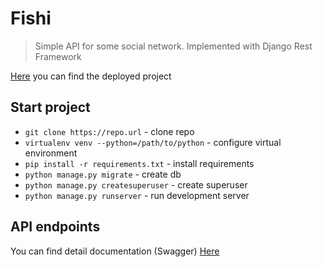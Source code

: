 # Fishi

> Simple API for some social network. Implemented with Django Rest Framework

[Here](https://https://starnavibook-api.herokuapp.com) you can find the deployed project

## Start project
* `git clone https://repo.url` - clone repo
* `virtualenv venv --python=/path/to/python` - configure virtual environment
* `pip install -r requirements.txt` - install requirements
* `python manage.py migrate` - create db
* `python manage.py createsuperuser` - create superuser
* `python manage.py runserver` - run development server

## API endpoints

You can find detail documentation (Swagger) [Here](https://https://starnavibook-api.herokuapp.com/swagger/)
